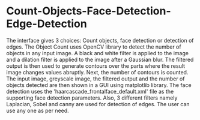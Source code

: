 # Count-Objects-Face-Detection-Edge-Detection

The interface gives 3 choices: Count objects, face detection or detection of edges.
The Object Count uses OpenCV library to detect the number of objects in any input image. 
A black and white filter is applied to the image and a dilation filter is applied to the image after a Gaussian blur. 
The filtered output is then used to generate contours over the parts where the result image changes values abruptly. 
Next, the number of contours is counted. 
The input image, greyscale image, the filtered output and the number of objects detected are then shown in a GUI using matplotlib library.
The face detection uses the 'haarcascade_frontalface_default.xml' file as the supporting face detection parameters.
Also, 3 different filters namely Laplacian, Sobel and canny are used for detection of edges. The user can use any one as per need.
